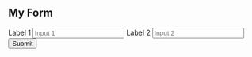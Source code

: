 <!DOCTYPE html>
<html lang="en">
	<head>
		<meta charset="UTF-8" />
		<meta http-equiv="X-UA-Compatible" content="IE=edge" />
		<meta name="viewport" content="width=device-width, initial-scale=1.0" />
		<title>Practice Assessment</title>
		<link rel="stylesheet" href="style.css" />
	</head>
	<body>
		<main class="main">
			<section class="form-container">
				<form class="form">
					<h2>My Form</h2>
					<label for="one">Label 1</label>
					<input type="text" id="one" name="one" placeholder="Input 1" />
					<label for="two">Label 2</label>
					<input type="text" id="two" name="two" placeholder="Input 2" />
					<button>Submit</button>
				</form>
			</section>
			<section class="bullseye-container">
				<div class="large circle"></div>
				<div class="medium circle"></div>
				<div class="small circle"></div>
			</section>
		</main>
	</body>
</html>
